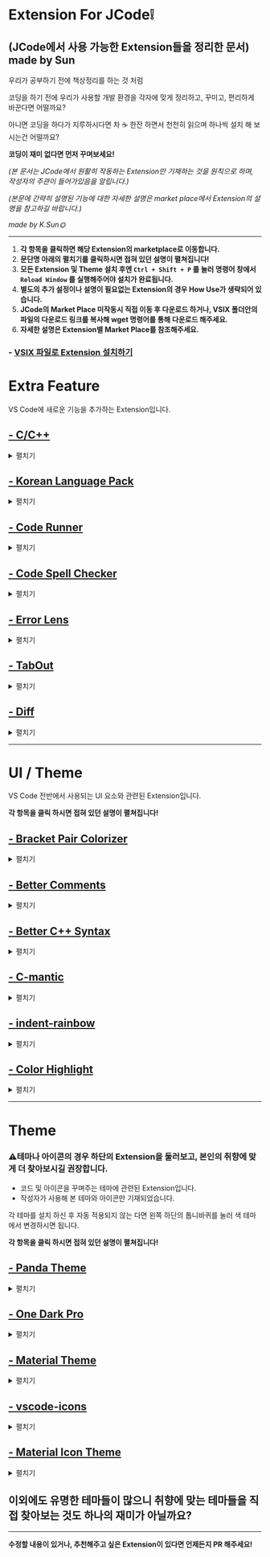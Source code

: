 # Extension For JCode❕
## (JCode에서 사용 가능한 Extension들을 정리한 문서) made by Sun

우리가 공부하기 전에 책상정리를 하는 것 처럼

코딩을 하기 전에 우리가 사용할 개발 환경을 각자에 맞게 정리하고, 꾸미고, 편리하게 바꾼다면 어떨까요?

아니면 코딩을 하다가 지루하시다면 차 ☕ 한잔 하면서 천천히 읽으며 하나씩 설치 해 보시는건 어떨까요?

**코딩이 재미 없다면 먼저 꾸며보세요!**

*(본 문서는 JCode에서 원활히 작동하는 Extension만 기재하는 것을 원칙으로 하며, 작성자의 주관이 들어가있음을 알립니다.)*

*(본문에 간략히 설명된 기능에 대한 자세한 설명은 market place에서  Extension의 설명을 참고하길 바랍니다.)*

*made by K.Sun🌞*

---------




  
  
1. **각 항목을 클릭하면 해당 Extension의 marketplace로 이동합니다.**
2. **문단명 아래의 펼치기를 클릭하시면 접혀 있던 설명이 펼쳐집니다!**
3. **모든 Extension 및 Theme 설치 후엔 ```Ctrl + Shift + P``` 를 눌러 명령어 창에서 ```Reload Window``` 를 실행해주어야 설치가 완료됩니다.**
4. **별도의 추가 설정이나 설명이 필요없는 Extension의 경우 How Use가 생략되어 있습니다.**
5. **JCode의 Market Place 미작동시 직접 이동 후 다운로드 하거나, VSIX 폴더안의 파일의 다운로드 링크를 복사해 wget 명령어를 통해 다운로드 해주세요.**
6. **자세한 설명은 Extension별 Market Place를 참조해주세요.**


### - [VSIX 파일로 Extension 설치하기](https://github.com/GangSSun/JCode_Extension_Documentation/blob/52d4bdcd45f38dd4cb3eff582a313802cf119199/Docs/how_to_install_vsix.md)
  


# Extra Feature 

VS Code에 새로운 기능을 추가하는 Extension입니다.



## [- C/C++](https://marketplace.visualstudio.com/items?itemName=ms-vscode.cpptools)
<details> <summary> 펼치기 </summary> 
  
 
    
**⛔C/C++ Extension의 경우 JCode의 마켓플레이스에서 다운 받아 설치하게 될 경우 arm버전이 설치됩니다.**
  
**⛔JCode의 프로세서는 x86이기 때문에 Extension의 모든 기능을 온전히 사용할 수 없습니다.**

**⛔번거롭더라도 linux_x86_64버전을 상단의 [VSIX파일로 Extension 설치하기][1] 를 참고하여 설치하셔야 합니다.**
  
**기존 JCode에서 gcc 컴파일러 자체로는 편의기능이 전무하기에 거의 필수라고 할 수 있는 Extension입니다.**
  
### What is It?
  

  - error squiggles(오류 표시선)을 통한 간편한 디버깅 제공.
  - Intellisense(코드 자동완성) 제공.
  - 오류에 따른 솔루션 제공.
  - 정의 및 선언, 참조로의 간편한 이동.
  - 여러 기본 테마 제공.
  - 사실상 visual studio와 유사한 환경을 제공.
  
  
  </details>
  
## [- Korean Language Pack](https://marketplace.visualstudio.com/items?itemName=MS-CEINTL.vscode-language-pack-ko )
  
<details> <summary>펼치기</summary> 
  
### What is It?
- VS Code의 UI 환경을 한국어로 번역해주는 Extension입니다.
- 단순히 메뉴만 번역해주는 것이 아니라, 오류 검출 후 디버깅 메세지 또한 한글로 출력해 줍니다.
  
  </details>
  
## [- Code Runner ](https://marketplace.visualstudio.com/items?itemName=formulahendry.code-runner )
  
<details> <summary>펼치기</summary> 
  
### What is It?
  
  
  - 명령어를 통한 컴파일 및 실행을 할 필요 없이, 오른쪽 상단의 버튼 혹은 단축키를 통한 간단한 컴파일, 실행이 가능합니다.
    ![image](https://user-images.githubusercontent.com/87172228/144563585-4a27a0d7-2b5f-43a3-b1a2-1406fc55fb39.png)

  - 하단의 이미지의 내용 처럼 수많은 언어의 실행을 지원합니다.
    ![image](https://user-images.githubusercontent.com/87172228/144563125-ca671793-08e9-4814-b294-e59a215fe1b5.png)
  
  - 기본 출력창에서 출력을 하게 될 경우 input을 따로 입력할 수 없기 때문에 터미널통한 출력을 권장합니다.
  
    ![image](https://user-images.githubusercontent.com/87172228/144564503-c829ff1e-7fa8-48a6-8d01-148204f6b726.png)


### How to Use?
  - 단축키 
    - 실행 : Ctrl + Alt + N
    - 실행중지 : Ctrl + Alt + M
    - 언어를 선택하여 실행 : Ctrl + Alt + J
  
  - 권장 기본 설정 : Extension창에서 Code Runner 우클릭 후 확장 설정에서 진행
    - Run IN Terminal : 코드를 실행했을 때 터미널 창에서 코드를 실행하여 input을 넣을 수 있습니다.
    - Save File Before Run : 코드를 실행할 경우 실행 전에 자동으로 파일 저장을 해줍니다.
  
  </details>
  
    
## [- Code Spell Checker ](https://marketplace.visualstudio.com/items?itemName=streetsidesoftware.code-spell-checker )
  
<details> <summary>펼치기</summary> 
  
### What is It?
  - 코드 작성시에 오타를 squiggles(물결선)을 통해 표시해 줍니다.
  - 변수명으로 사용한 영단어의 맞춤법 뿐만 아니라 주석을 작성 할 때에도 맞춤법을 검사해줍니다.
    ![image](https://user-images.githubusercontent.com/87172228/144565597-c6c8e8ed-5e2b-4855-95b5-8a2872bb67ac.png)
  - 영어 뿐만 아니라 다양한 언어의 Spell Check를 지원합니다.

### How to Use?
  - 본인이 합성어를 사용하였거나 사전에 단어를 추가 하고 싶을경우
    - Ctrl + Shift + P를 입력하여 명령어 창에서 ```Add word to Dictionary``` 를 통해 단어를 추가 할 수 있습니다.
  
  </details>
    
## [- Error Lens ](https://marketplace.visualstudio.com/items?itemName=usernamehw.errorlens )
  
<details> <summary>펼치기</summary> 
  
### What is It?
  - Warning message나 error message를 해당 라인에 오버레이 형식으로 표시해 줍니다.
  - 기존엔 error 발생시 마우스를 올려야 확인가능 했지만 에러 발생시 간편하게 바로 확인이 가능합니다.
    ![image](https://user-images.githubusercontent.com/87172228/144567522-2d81a256-be5d-418e-a2af-d00dd12fd877.png)
  - 설정에서 글꼴, 크기, 아이콘 표시 유무여부 등 사용자에 맞춰 다양한 수정이 가능합니다.
  
  </details>
    
## [- TabOut](https://marketplace.visualstudio.com/items?itemName=albert.TabOut )
  
<details> <summary>펼치기</summary> 
  
### What is It?
  - 현재 키보드 커서가 따옴표, 괄호 등의 안에 있을 경우 tab키를 통한 이동을 가능하게 해줍니다.
    ![tab_preview](https://user-images.githubusercontent.com/87172228/144570154-3432cb3e-4a08-431d-b5f9-4e7b74d7dc36.gif)
  - 이동시에 마우스나 방향키를 연타 할 일이 매우 적어집니다!

### How to Use?
  - Toggle TabOut명령어를 통해 On/Off가 가능합니다.
  
  </details>
    
## [- Diff](https://marketplace.visualstudio.com/items?itemName=fabiospampinato.vscode-diff )
  
<details> <summary>펼치기</summary> 
  
### What is It?
  - 빠르고 간편하게 두 파일간의 diff(비교)를 할 수 있게 해줍니다.
    ![diff_preview](https://user-images.githubusercontent.com/87172228/144573279-536b6cb1-10c2-4fec-ab2c-b03ab8fedc25.gif)
  - 단순하게 선택한 두 문단의 비교 뿐만 아니라 여러 상황의 비교를 지원합니다.


### How to Use?
  
  - 비교하려는 문단을 드래그 후 우클릭
    
    ![K-003](https://user-images.githubusercontent.com/87172228/144575373-d15397ff-1e57-465f-8538-ed6c5f9934c3.png)

  
  1. Select Text for Compare
    - 비교하기 위한 원본으로 선택
  2. Compare Text with Previous Selection
    - 원본과 현재 선택한 문단을 비교
  3. Compare Text with Clipboard
    - Clipboard의 내용과 현재 선택한 문단을 비교
  4. Compare Text in Visible Editors
    - 현재 열려있는 두개의 편집기에서 각자 선택된 내용을 비교
  
  
  </details>
  
---------

# UI / Theme

VS Code 전반에서 사용되는 UI 요소와 관련된 Extension입니다.

**각 항목을 클릭 하시면 접혀 있던 설명이 펼쳐집니다!**
    
## [- Bracket Pair Colorizer](https://marketplace.visualstudio.com/items?itemName=CoenraadS.bracket-pair-colorizer-2 )
  
<details> <summary>펼치기</summary> 
  
### What is It?
  - 괄호별로 짝을 지어 색을 입혀 가독성을 높여줍니다.
    ![image](https://user-images.githubusercontent.com/87172228/144596677-16abacfd-9f20-4caa-a2ce-c04b10833fab.png)
  
  *(성능을 높힌 버전 2가 있지만, JCode에선 동작오류가 있기에 버전 1 사용을 권장합니다.)*


### How to Use?
  - 확장 설정에서 각 괄호별 색을 직접 정할 수 있습니다.
  
  </details>
      
## [- Better Comments](https://marketplace.visualstudio.com/items?itemName=aaron-bond.better-comments) 
  
<details> <summary>펼치기</summary> 
  
### What is It?
  - 주석에서 ```todo``` 등 설정한 키워드에 대해 하이라이트 해주는 Extension입니다.
  - 주석을 각 상활별로 구별 할 수 있게 해줍니다.
    - ex) 경고문은 빨강, 동작 설명은 초록, 추가 구현이 필요한 부분은 주황 등
  ![image](https://user-images.githubusercontent.com/87172228/144597461-f87bb1dc-5622-4cc6-9da7-9aa599a3fe61.png)


### How to Use?
  - ```better-comments.tags``` 에서 더 많은 키워드를 설정하거나 각 키워드별 색상을 변경 할 수 있습니다.
  
  </details>
      
## [- Better C++ Syntax](https://marketplace.visualstudio.com/items?itemName=jeff-hykin.better-cpp-syntax )
  
<details> <summary>펼치기</summary> 

### What is It?
  - 구문 등을 강조 하여 코드 전체의 가독성을 크게 높여줍니다.
  - 매개변수 강조, 템플릿 정의 구문에 대해 강조해줍니다.
  - Before
    ![image](https://user-images.githubusercontent.com/87172228/144598340-07df0ab1-5729-445f-a8d2-aaac39e606a2.png)
  - After
    ![image](https://user-images.githubusercontent.com/87172228/144598353-5a164618-0295-45af-b858-95ad0ed93d03.png)
 
  
  </details>
      
## [- C-mantic](https://marketplace.visualstudio.com/items?itemName=tdennis4496.cmantic )
  
<details> <summary>펼치기</summary> 
  
  **⛔JCode상의 Market Place에서 설치가 불가능하므로 상단의 [VSIX파일로 Extension 설치하기][1] 를 참고하여 설치하셔야 합니다.**
  
### What is It?
  - 코드 생성 및 리팩토링을 제공해 줍니다.
  - 정의 및 선언 추가, 변수의 getter 및 setter 생성 등을 라인 오른쪽의 전구를 눌러 쉽게 할 수 있습니다.
  
  - 정의 추가 : 함수를 선언한 뒤 정의문을 쉽게 생성해 줍니다.
  
    ![add_definition](https://user-images.githubusercontent.com/87172228/144599550-83d69697-2c08-41ef-8632-f5a32943c524.gif)
  
  - Getter & Setter 생성 : 비공개 멤버(private)에 대한 Getter와 Setter를 간편하게 생성해 줍니다.
  
    ![generate_accessors](https://user-images.githubusercontent.com/87172228/144599780-2667e79b-1603-402c-97e9-1ecdfaa6a0a0.gif)
  
  </details>
      
## [- indent-rainbow](https://marketplace.visualstudio.com/items?itemName=oderwat.indent-rainbow )
  
<details> <summary>펼치기</summary> 
  
### What is It?
  
  - 들여쓰기 단계에 따라 공백 부분의 색상을 다르게 칠하여 구분해 줍니다.
  
    ![image](https://user-images.githubusercontent.com/87172228/144601064-38542df6-3777-4406-819e-aaa2be04e564.png)

  - 동일한 단계의 들여쓰기에서 불필요한 공백이 추가 되었을 경우 빨갛게 칠하여 알려줍니다.
  
    ![image](https://user-images.githubusercontent.com/87172228/144601109-a8f95482-f036-43d0-b0ed-0cdf2020d151.png)

  
  </details>
      
      
## [- Color Highlight](https://marketplace.visualstudio.com/items?itemName=naumovs.color-highlight )
  
<details> <summary>펼치기</summary> 
  
### What is It?
  
  - 파일에서 css/web 색상이 발견되면 해당 코드를 그에 맞는 색으로 색칠해 줍니다.
  
    ![image](https://user-images.githubusercontent.com/87172228/144601574-9cf15819-f42f-4725-a6cd-8c0955969cef.png)
  
  - 색을 변경 할 수 있는 Theme나 Extension에서 원하는 색으로 변경할 때에 유용합니다.


  
  </details>
  
---------

# Theme

### ⚠테마나 아이콘의 경우 하단의 Extension을 둘러보고, 본인의 취향에 맞게 더 찾아보시길 권장합니다.

- 코드 및 아이콘을 꾸며주는 테마에 관련된 Extension입니다.
- 작성자가 사용해 본 테마와 아이콘만 기재되었습니다.

각 테마를 설치 하신 후 자동 적용되지 않는 다면 왼쪽 하단의 톱니바퀴를 눌러 색 테마에서 변경하시면 됩니다.

**각 항목을 클릭 하시면 접혀 있던 설명이 펼쳐집니다!**
      
## [- Panda Theme](https://marketplace.visualstudio.com/items?itemName=tinkertrain.theme-panda )
  
<details> <summary>펼치기</summary> 
  
### What is It?

  - 특유의 파스텔톤의 색상이 전체적으로 어두운 배경와 어우러져 알록달록 하지만 밝지않아 눈이 편한 테마.
    ![image](https://user-images.githubusercontent.com/87172228/144703983-146f66c8-a315-4b77-9899-1b2eab9b5c60.png)

  
  </details>
  
  
## [- One Dark Pro](https://marketplace.visualstudio.com/items?itemName=zhuangtongfa.Material-theme )
  
<details> <summary>펼치기</summary> 
  
### What is It?

  - 모든 요소에 색을 입히되 구분은 확실히 해놓아 가독성이 좋은 테마.
      ![image](https://user-images.githubusercontent.com/87172228/144704110-c3043506-0ee8-4065-bc69-f734b8b980dd.png)

  
  - 별도의 json파일의 변경없이 설정을 변경하기 쉬움.
    ![image](https://user-images.githubusercontent.com/87172228/144704115-98033dc5-9d84-45c2-8a65-518995bd92dd.png)



  
  </details>

## [- Material Theme](https://marketplace.visualstudio.com/items?itemName=Equinusocio.vsc-material-theme )
  
<details> <summary>펼치기</summary> 
  
### What is It?

  - 사용량이 제일 많은 테마 중 하나로 깔끔하며 기본적으로 배경이 아주 살짝 뿌옇게 보이는 것이 특징
    ![image](https://user-images.githubusercontent.com/87172228/144704362-838e837e-2fc0-4576-86a0-7c82d49642ff.png)

    
  - 하나의 테마가 아니라 material theme 안에서 여러 버전의 테마를 지원함.
    ![K-005](https://user-images.githubusercontent.com/87172228/144704412-8e61ebda-3e54-4f05-a212-b5de4053deed.png)

  
  </details>
        
## [- vscode-icons](https://marketplace.visualstudio.com/items?itemName=vscode-icons-team.vscode-icons )
  
<details> <summary>펼치기</summary> 
  
### What is It?
  
  - VSCode에서 만든 아이콘으로 자체적으로 만든 만큼 간결하고 깔끔한 아이콘이 특징.
  - 확장자 및 폴더 별 아이콘을 추가해줍니다.
    ![screenshot](https://user-images.githubusercontent.com/87172228/144704468-be034062-a574-45f4-a5b2-4ded2b8151d7.gif)

      
  </details>
      
      
## [- Material Icon Theme](https://marketplace.visualstudio.com/items?itemName=PKief.material-icon-theme )
  
<details> <summary>펼치기</summary> 
  
### What is It?
  
  - 파일 확장자 별 아이콘들과 폴더 다양한 폴더 아이콘들을 새롭게 추가해줍니다.
  
  - VSCode에서 읽거나 수정 가능한 거의 모든 파일에 대한 아이콘이 추가되어있음.
    ![image](https://user-images.githubusercontent.com/87172228/144704515-8d3980a4-a3ab-4b98-bce4-6069b7bd1b47.png)
  
  - 자주 분류되는 항목이나, 키워드, 언어별 폴더 아이콘들 또한 추가됩니다.
    ![image](https://user-images.githubusercontent.com/87172228/144704555-63b70889-eeb6-47cd-b395-6377dee8c4ef.png)


  

### How to Use?
  
  </details>


## 이외에도 유명한 테마들이 많으니 취향에 맞는 테마들을 직접 찾아보는 것도 하나의 재미가 아닐까요?

------

**수정할 내용이 있거나, 추천해주고 싶은 Extension이 있다면 언제든지 PR 해주세요!**

[1]: https://github.com/GangSSun/JCode_Extension_Documentation/blob/52d4bdcd45f38dd4cb3eff582a313802cf119199/Docs/how_to_install_vsix.md "VSIX"
